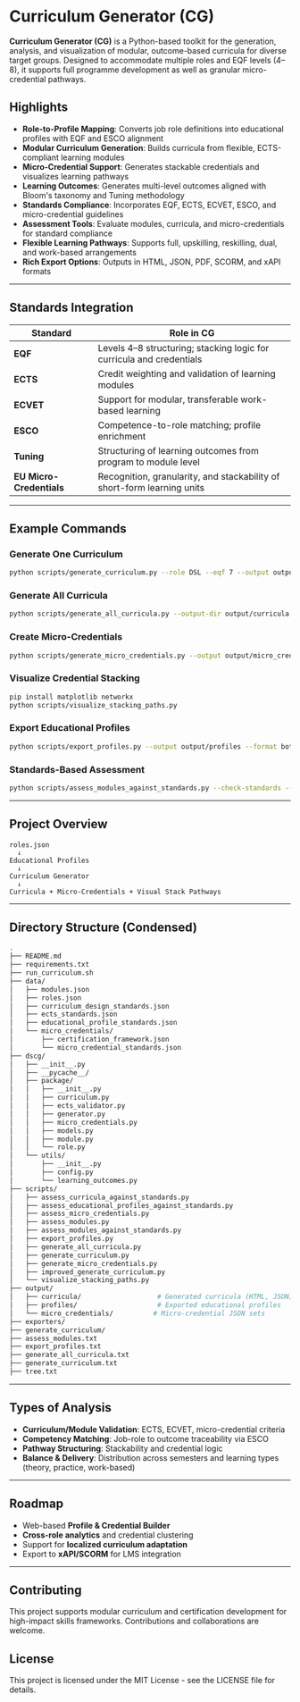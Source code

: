 # Curriculum Generator (CG)

**Curriculum Generator (CG)** is a Python-based toolkit for the  generation, analysis, and visualization of modular, outcome-based curricula for diverse target groups. 
Designed to accommodate multiple roles and EQF levels (4–8), it supports full programme development as well as granular micro-credential pathways.

## Highlights

- **Role-to-Profile Mapping**: Converts job role definitions into educational profiles with EQF and ESCO alignment
- **Modular Curriculum Generation**: Builds curricula from flexible, ECTS-compliant learning modules
- **Micro-Credential Support**: Generates stackable credentials and visualizes learning pathways
- **Learning Outcomes**: Generates multi-level outcomes aligned with Bloom's taxonomy and Tuning methodology
- **Standards Compliance**: Incorporates EQF, ECTS, ECVET, ESCO, and micro-credential guidelines
- **Assessment Tools**: Evaluate modules, curricula, and micro-credentials for standard compliance
- **Flexible Learning Pathways**: Supports full, upskilling, reskilling, dual, and work-based arrangements
- **Rich Export Options**: Outputs in HTML, JSON, PDF, SCORM, and xAPI formats

---

## Standards Integration

| Standard      | Role in CG                                                                 |
|---------------|----------------------------------------------------------------------------|
| **EQF**       | Levels 4–8 structuring; stacking logic for curricula and credentials       |
| **ECTS**      | Credit weighting and validation of learning modules                        |
| **ECVET**     | Support for modular, transferable work-based learning                      |
| **ESCO**      | Competence-to-role matching; profile enrichment                            |
| **Tuning**    | Structuring of learning outcomes from program to module level              |
| **EU Micro-Credentials** | Recognition, granularity, and stackability of short-form learning units |

---

## Example Commands

### Generate One Curriculum
```bash
python scripts/generate_curriculum.py --role DSL --eqf 7 --output output/curricula/curriculum_DSL_7.html
```

### Generate All Curricula
```bash
python scripts/generate_all_curricula.py --output-dir output/curricula
```

### Create Micro-Credentials
```bash
python scripts/generate_micro_credentials.py --output output/micro_credentials
```

### Visualize Credential Stacking
```bash
pip install matplotlib networkx
python scripts/visualize_stacking_paths.py
```

### Export Educational Profiles
```bash
python scripts/export_profiles.py --output output/profiles --format both
```

### Standards-Based Assessment
```bash
python scripts/assess_modules_against_standards.py --check-standards --standards-dir data/
```

---

## Project Overview

```text
roles.json 
  ↓
Educational Profiles 
  ↓
Curriculum Generator 
  ↓
Curricula + Micro-Credentials + Visual Stack Pathways
```

---

## Directory Structure (Condensed)

```bash
.
├── README.md
├── requirements.txt
├── run_curriculum.sh
├── data/
│   ├── modules.json
│   ├── roles.json
│   ├── curriculum_design_standards.json
│   ├── ects_standards.json
│   ├── educational_profile_standards.json
│   └── micro_credentials/
│       ├── certification_framework.json
│       └── micro_credential_standards.json
├── dscg/
│   ├── __init__.py
│   ├── __pycache__/
│   ├── package/
│   │   ├── __init__.py
│   │   ├── curriculum.py
│   │   ├── ects_validator.py
│   │   ├── generator.py
│   │   ├── micro_credentials.py
│   │   ├── models.py
│   │   ├── module.py
│   │   └── role.py
│   └── utils/
│       ├── __init__.py
│       ├── config.py
│       └── learning_outcomes.py
├── scripts/
│   ├── assess_curricula_against_standards.py
│   ├── assess_educational_profiles_against_standards.py
│   ├── assess_micro_credentials.py
│   ├── assess_modules.py
│   ├── assess_modules_against_standards.py
│   ├── export_profiles.py
│   ├── generate_all_curricula.py
│   ├── generate_curriculum.py
│   ├── generate_micro_credentials.py
│   ├── improved_generate_curriculum.py
│   └── visualize_stacking_paths.py
├── output/
│   ├── curricula/                   # Generated curricula (HTML, JSON)
│   ├── profiles/                    # Exported educational profiles
│   └── micro_credentials/          # Micro-credential JSON sets
├── exporters/
├── generate_curriculum/
├── assess_modules.txt
├── export_profiles.txt
├── generate_all_curricula.txt
├── generate_curriculum.txt
├── tree.txt
```
---

## Types of Analysis

- **Curriculum/Module Validation**: ECTS, ECVET, micro-credential criteria
- **Competency Matching**: Job-role to outcome traceability via ESCO
- **Pathway Structuring**: Stackability and credential logic
- **Balance & Delivery**: Distribution across semesters and learning types (theory, practice, work-based)

---

## Roadmap

- Web-based **Profile & Credential Builder**
- **Cross-role analytics** and credential clustering
- Support for **localized curriculum adaptation**
- Export to **xAPI/SCORM** for LMS integration

---

## Contributing

This project supports modular curriculum and certification development for high-impact skills frameworks. Contributions and collaborations are welcome.
## License

This project is licensed under the MIT License - see the LICENSE file for details.
